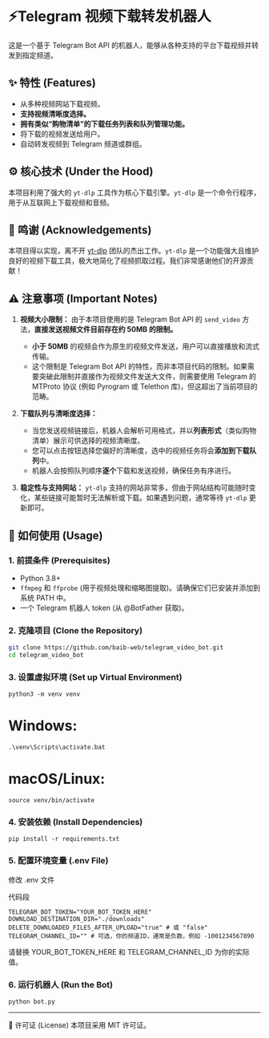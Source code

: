 # ⚡️Telegram 视频下载转发机器人

这是一个基于 Telegram Bot API 的机器人，能够从各种支持的平台下载视频并转发到指定频道。

## ✨ 特性 (Features)
* 从多种视频网站下载视频。
* **支持视频清晰度选择。**
* **拥有类似“购物清单”的下载任务列表和队列管理功能。**
* 将下载的视频发送给用户。
* 自动转发视频到 Telegram 频道或群组。

## ⚙️ 核心技术 (Under the Hood)

本项目利用了强大的 `yt-dlp` 工具作为核心下载引擎。`yt-dlp` 是一个命令行程序，用于从互联网上下载视频和音频。

## 🙏 鸣谢 (Acknowledgements)

本项目得以实现，离不开 [yt-dlp](https://github.com/yt-dlp/yt-dlp) 团队的杰出工作。`yt-dlp` 是一个功能强大且维护良好的视频下载工具，极大地简化了视频抓取过程。我们非常感谢他们的开源贡献！

## ⚠️ 注意事项 (Important Notes)

1.  **视频大小限制：** 由于本项目使用的是 Telegram Bot API 的 `send_video` 方法，**直接发送视频文件目前存在约 50MB 的限制。**
    * **小于 50MB** 的视频会作为原生的视频文件发送，用户可以直接播放和流式传输。
    * 这个限制是 Telegram Bot API 的特性，而非本项目代码的限制。如果需要突破此限制并直接作为视频文件发送大文件，则需要使用 Telegram 的 MTProto 协议 (例如 Pyrogram 或 Telethon 库)，但这超出了当前项目的范畴。

2.  **下载队列与清晰度选择：**
    * 当您发送视频链接后，机器人会解析可用格式，并以**列表形式**（类似购物清单）展示可供选择的视频清晰度。
    * 您可以点击按钮选择您偏好的清晰度，选中的视频任务将会**添加到下载队列**中。
    * 机器人会按照队列顺序**逐个**下载和发送视频，确保任务有序进行。

3.  **稳定性与支持网站：** `yt-dlp` 支持的网站非常多，但由于网站结构可能随时变化，某些链接可能暂时无法解析或下载。如果遇到问题，通常等待 `yt-dlp` 更新即可。

## 🚀 如何使用 (Usage)

### 1. 前提条件 (Prerequisites)
* Python 3.8+
* `ffmpeg` 和 `ffprobe` (用于视频处理和缩略图提取)。请确保它们已安装并添加到系统 PATH 中。
* 一个 Telegram 机器人 token (从 @BotFather 获取)。

### 2. 克隆项目 (Clone the Repository)
```bash
git clone https://github.com/baib-web/telegram_video_bot.git
cd telegram_video_bot
```
### 3. 设置虚拟环境 (Set up Virtual Environment)

`python3 -m venv venv`
# Windows:
`.\venv\Scripts\activate.bat`
# macOS/Linux:
`source venv/bin/activate`
### 4. 安装依赖 (Install Dependencies)

`pip install -r requirements.txt`
### 5. 配置环境变量 (.env File)
修改 .env 文件

代码段
```
TELEGRAM_BOT_TOKEN="YOUR_BOT_TOKEN_HERE"
DOWNLOAD_DESTINATION_DIR="./downloads"
DELETE_DOWNLOADED_FILES_AFTER_UPLOAD="true" # 或 "false"
TELEGRAM_CHANNEL_ID="" # 可选，你的频道ID，通常是负数，例如 -1001234567890
```
请替换 YOUR_BOT_TOKEN_HERE 和 TELEGRAM_CHANNEL_ID 为你的实际值。

### 6. 运行机器人 (Run the Bot)
`python bot.py`

---

📜 许可证 (License)
本项目采用 MIT 许可证。